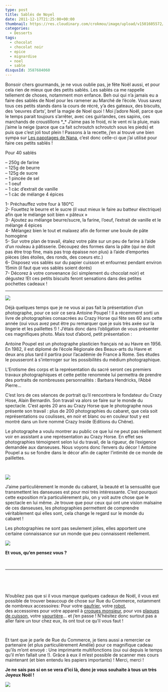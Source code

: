 ```yaml
---
type: post
title: Sablés de Noyel
date: 2011-12-17T21:25:00+00:00
thumbnail: https://res.cloudinary.com/crokmou/image/upload/v1501605572/20111217_sable_noel_chocolat1-73x110_ss7fwh.jpg
categories: 
  - Desserts
tags: 
  - chocolat
  - chocolat noir
  - epice
  - mignardise
  - noel
  - sable
disqusId: 3587684060
---
```


Bonsoir chers gourmands, je ne vous oublie pas, je fête Noël aussi, et pour cela rien de mieux que des petits sablés. Les sablés ca me rappelle tellement de choses, notamment mon enfance. Beh oui qui n’a jamais eu a faire des sablés de Noel pour les ramener au Marché de l’école. Vous savez tous ces petits stands dans la cours de récré, y’a des gateaux, des biscuits, des ‘oeuvres d’arts’, bref la magie de Noel quoi ! Moi j’adore Noël, parce que le temps parait toujours s’arrêter, avec ces guirlandes, ces sapins, ces marchands de croustillons \*_\* J’aime pas le froid, ni le vent ni la pluie, mais j’aime la neige (parce que ca fait schroutch schroutch sous les pieds) et puis que c’est joli tout plein ! Passons à la recette, j’en ai trouvé une bien sympa sur [Les papotages de Nana](http://www.lespapotagesdenana.com/2011/12/les-sables-de-noel-2011.html), c’est donc celle-ci que j’ai utilisé pour faire ces petits sablés !



Pour 40 sablés

– 250g de farine  
– 125g de beurre  
– 125g de sucre  
– 1 pincée de sel  
– 1 oeuf  
– 1 càc d’extrait de vanille  
– 1 càc de mélange 4 épices

1- Préchauffez votre four à 180°C  
2- Fouettez le beurre et le sucre (il vaut mieux le faire au batteur électrique) afin que le mélange soit bien « pâteux »  
3- Ajoutez au mélange beurre/sucre, la farine, l’oeuf, l’extrait de vanille et le mélange 4 épices  
4- Mélangez bien le tout et malaxez afin de former une boule de pâte homogène  
5- Sur votre plan de travail, étalez votre pâte sur un peu de farine à l’aide d’un rouleau à pâtisserie. Découpez des formes dans la pâte (qui ne doit pas être trop fine, mais pas trop épaisse non plus) à l’aide d’emportes pièces (des étoiles, des ronds, des coeurs etc.)  
6- Disposez vos sablés sur du papier cuisson et enfournez pendant environ 15min (il faut que vos sablés soient dorés)  
7- Décorez à votre convenance (ici simplement du chocolat noir) et dégustez !Et ces petits biscuits feront sensations dans des petites pochettes cadeaux !



__________

[![](http://1.bp.blogspot.com/-VIk-7IEfFRQ/Tuz0hlS1DII/AAAAAAAABVo/xoRC4UHbLR8/s1600/AntoinePoupel7952.jpeg)](http://1.bp.blogspot.com/-VIk-7IEfFRQ/Tuz0hlS1DII/AAAAAAAABVo/xoRC4UHbLR8/s1600/AntoinePoupel7952.jpeg)

Déjà quelques temps que je ne vous ai pas fait la présentation d’un photographe, pour ce soir ce sera Antoine Poupel ! Il a récemment sorti un livre de photographies consacrées au Crazy Horse qui fête ses 60 ans cette année (oui vous avez peut être pu remarquer que je suis très axée sur la lingerie et les paillettes !) ! J’étais donc dans l’obligation de vous présenter ces magnifiques photo. Mais tout d’abord, petit présentation :

Antoine Poupel est un photographe plasticien français né au Havre en 1956\. En 1982, il est diplomé de l’école Régionale des Beaux-arts du Havre et deux ans plus tard il partira pour l’académie de France à Rome. Ses études le pousseront à s’interroger sur les possibilités du médium photographique.

L’Erotisme des corps et la représentation du sacré seront ces premiers travaux photographiques et cette petite renommée lui permettra de prendre des portraits de nombreuses personnalités : Barbara Hendricks, l’Abbé Pierre…

C’est lors de ces séances de portrait qu’il rencontrera le fondateur du Crazy Hose, Alain Bernardin. Son travail va alors se faire sur le monde du spectacle. C’est après 20 ans au Crazy Horse que le photographe nous présente son travail : plus de 200 photographies du cabaret, que cela soit représentations ou coulisses, en noir et blanc ou en couleur tout y est montré dans un livre nommé Crazy Inside (Editions du Chêne).

Le photographe a voulu montrer au public ce que lui ne peut pas réellement voir en assistant a une représentation au Crazy Horse. En effet ses photographies témoignent selon lui du travail, de la rigueur, de l’exigence demandée aux danseuses. Nous voyons donc l’envers du décor ! Antoine Poupel a su se fondre dans le décor afin de capter l’intimité de ce monde de paillettes.

 

[![](http://3.bp.blogspot.com/-KBlNrKHLVy4/Tuz07TRMajI/AAAAAAAABV0/BIWalYFefuA/s1600/crazy-8.jpg)](http://3.bp.blogspot.com/-KBlNrKHLVy4/Tuz07TRMajI/AAAAAAAABV0/BIWalYFefuA/s1600/crazy-8.jpg)

J’aime particulièrement le monde du cabaret, la beauté et la sensualité que transmettent les danseuses est pour moi très intéressante. C’est pourquoi cette exposition m’a particulièrement plu, on y voit autre chose que le spectacle en lui même. Je trouve que pour ceux qui ont une vision malsaine de ces danseuses, les photographies permettent de comprendre véritablement qui elles sont, cela change le regard sur le monde du cabaret !

Les photographies ne sont pas seulement jolies, elles apportent une certaine connaissance sur un monde que peu connaissent réellement.

[![](http://2.bp.blogspot.com/-e2TSNP0JpFY/Tuz063oYqpI/AAAAAAAABVw/MJxzGkInHDY/s1600/crazy-3.jpg)](http://2.bp.blogspot.com/-e2TSNP0JpFY/Tuz063oYqpI/AAAAAAAABVw/MJxzGkInHDY/s1600/crazy-3.jpg)

**Et vous, qu’en pensez vous ?**

 

__________

 

 

<span style="line-height: 115%;">N’oubliez pas que si il vous manque quelques cadeaux de Noël, il vous est possible de trouver beaucoup de chose sur Rue du Commerce, notamment de nombreux accessoires: Pour votre [gaufrier](http://www.rueducommerce.fr/m/pl/malid:15123414), votre [robot](http://www.rueducommerce.fr/m/pl/malid:15123245), des accessoires pour votre appareil à [croques monsieur](http://www.rueducommerce.fr/m/pl/malid:15123413), pour vos [plaques de cuisson](http://www.rueducommerce.fr/m/pl/malid:15123339), votre [yaourtière](http://www.rueducommerce.fr/m/pl/malid:15123418)… et j’en passe ! N’hésitez donc surtout pas a aller faire un tour chez eux, ils ont tout ce qu’il vous faut !</span>

<span style="line-height: 115%;"> </span>

<span style="line-height: 115%;">Et tant que je parle de Rue du Commerce, je tiens aussi a remercier ce partenaire (et plus particulièrement Amélie) pour ce magnifique cadeau qu’ils m’ont envoyé : Une imprimante multifonctions (oui oui depuis le temps qu’il m’en fallait une !). Grâce à eux il m’est possible de scanner mes cours maintenant (et bien entendu les papiers importants) ! Merci, merci !</span>

**Je ne sais pas si on se vera d’ici là, donc je vous souhaite à tous un très Joyeux Noël !**

[![](http://4.bp.blogspot.com/-h1gdlp6SbtA/Tuz6spBdEZI/AAAAAAAABWA/aAFtyJQEgMg/s1600/e055.gif)](http://4.bp.blogspot.com/-h1gdlp6SbtA/Tuz6spBdEZI/AAAAAAAABWA/aAFtyJQEgMg/s1600/e055.gif)